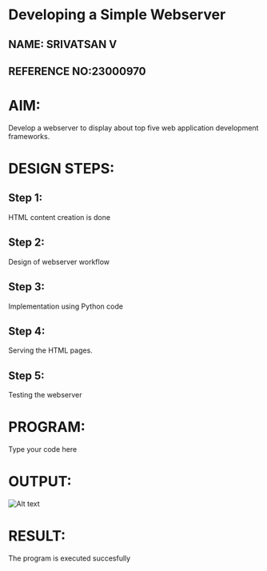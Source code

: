 # Developing a Simple Webserver
## NAME: SRIVATSAN V
## REFERENCE NO:23000970
# AIM:

Develop a webserver to display about top five web application development frameworks.

# DESIGN STEPS:

## Step 1:

HTML content creation is done

## Step 2:

Design of webserver workflow

## Step 3:

Implementation using Python code

## Step 4:

Serving the HTML pages.

## Step 5:

Testing the webserver
# PROGRAM:
Type your code here
# OUTPUT:
![Alt text](webserver.jpg)


# RESULT:

The program is executed succesfully
